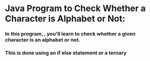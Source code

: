 # Java Program to Check Whether a Character is Alphabet or Not:
### In this program, , you'll learn to check whether a given character is an alphabet or not. 
### This is done using an if else statement or a ternary


